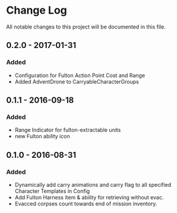 ﻿# Change Log

All notable changes to this project will be documented in this file.

## 0.2.0 - 2017-01-31
### Added
- Configuration for Fulton Action Point Cost and Range
- Added AdventDrone to CarryableCharacterGroups

## 0.1.1 - 2016-09-18
### Added
- Range Indicator for fulton-extractable units
- new Fulton ability icon


## 0.1.0 - 2016-08-31
### Added
- Dynamically add carry animations and carry flag to all specified Character
  Templates in Config
- Add Fulton Harness item & ability for retrieving without evac.
- Evacced corpses count towards end of mission inventory. 
